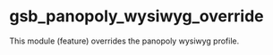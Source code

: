 gsb_panopoly_wysiwyg_override
=============================

This module (feature) overrides the panopoly wysiwyg profile.